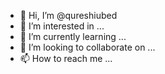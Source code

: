- 👋 Hi, I’m @qureshiubed
- 👀 I’m interested in ...
- 🌱 I’m currently learning ...
- 💞️ I’m looking to collaborate on ...
- 📫 How to reach me ...

<!---
qureshiubed/qureshiubed is a ✨ special ✨ repository because its `README.md` (this file) appears on your GitHub profile.
You can click the Preview link to take a look at your changes.
--->
